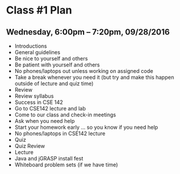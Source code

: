 # Class #1 Plan
## Wednesday, 6:00pm – 7:20pm, 09/28/2016
* Introductions
* General guidelines
 * Be nice to yourself and others
 * Be patient with yourself and others
 * No phones/laptops out unless working on assigned code
 * Take a break whenever you need it (but try and make this happen outside of lecture and quiz time)
* Review
* Review syllabus
* Success in CSE 142
 * Go to CSE142 lecture and lab
 * Come to our class and check-in meetings
 * Ask when you need help
 * Start your homework early ... so you know if you need help
 * No phones/laptops in CSE142 lecture
* Quiz
* Quiz Review
* Lecture
* Java and jGRASP install fest
* Whiteboard problem sets (if we have time)
 

